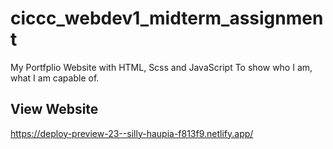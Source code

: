 # ciccc_webdev1_midterm_assignment
 My Portfplio Website with HTML, Scss and JavaScript
 To show who I am, what I am capable of.

## View Website
https://deploy-preview-23--silly-haupia-f813f9.netlify.app/
 
